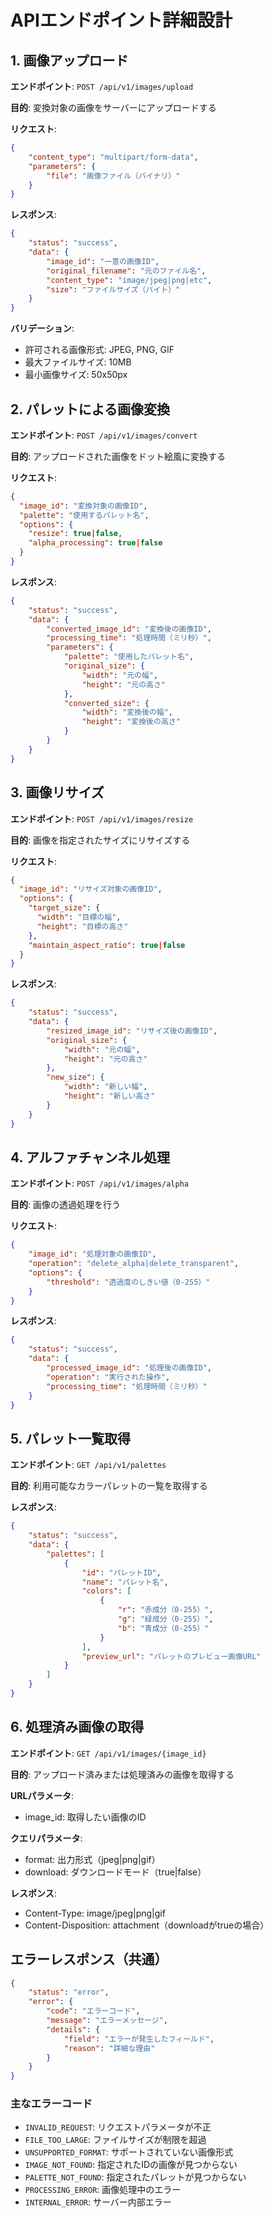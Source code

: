 # APIエンドポイント詳細設計

## 1. 画像アップロード

**エンドポイント**: `POST /api/v1/images/upload`

**目的**: 変換対象の画像をサーバーにアップロードする

**リクエスト**:

```json
{
    "content_type": "multipart/form-data",
    "parameters": {
        "file": "画像ファイル（バイナリ）"
    }
}
```

**レスポンス**:

```json
{
    "status": "success",
    "data": {
        "image_id": "一意の画像ID",
        "original_filename": "元のファイル名",
        "content_type": "image/jpeg|png|etc",
        "size": "ファイルサイズ（バイト）"
    }
}
```

**バリデーション**:

- 許可される画像形式: JPEG, PNG, GIF
- 最大ファイルサイズ: 10MB
- 最小画像サイズ: 50x50px

## 2. パレットによる画像変換

**エンドポイント**: `POST /api/v1/images/convert`

**目的**: アップロードされた画像をドット絵風に変換する

**リクエスト**:

```json
{
  "image_id": "変換対象の画像ID",
  "palette": "使用するパレット名",
  "options": {
    "resize": true|false,
    "alpha_processing": true|false
  }
}
```

**レスポンス**:

```json
{
    "status": "success",
    "data": {
        "converted_image_id": "変換後の画像ID",
        "processing_time": "処理時間（ミリ秒）",
        "parameters": {
            "palette": "使用したパレット名",
            "original_size": {
                "width": "元の幅",
                "height": "元の高さ"
            },
            "converted_size": {
                "width": "変換後の幅",
                "height": "変換後の高さ"
            }
        }
    }
}
```

## 3. 画像リサイズ

**エンドポイント**: `POST /api/v1/images/resize`

**目的**: 画像を指定されたサイズにリサイズする

**リクエスト**:

```json
{
  "image_id": "リサイズ対象の画像ID",
  "options": {
    "target_size": {
      "width": "目標の幅",
      "height": "目標の高さ"
    },
    "maintain_aspect_ratio": true|false
  }
}
```

**レスポンス**:

```json
{
    "status": "success",
    "data": {
        "resized_image_id": "リサイズ後の画像ID",
        "original_size": {
            "width": "元の幅",
            "height": "元の高さ"
        },
        "new_size": {
            "width": "新しい幅",
            "height": "新しい高さ"
        }
    }
}
```

## 4. アルファチャンネル処理

**エンドポイント**: `POST /api/v1/images/alpha`

**目的**: 画像の透過処理を行う

**リクエスト**:

```json
{
    "image_id": "処理対象の画像ID",
    "operation": "delete_alpha|delete_transparent",
    "options": {
        "threshold": "透過度のしきい値（0-255）"
    }
}
```

**レスポンス**:

```json
{
    "status": "success",
    "data": {
        "processed_image_id": "処理後の画像ID",
        "operation": "実行された操作",
        "processing_time": "処理時間（ミリ秒）"
    }
}
```

## 5. パレット一覧取得

**エンドポイント**: `GET /api/v1/palettes`

**目的**: 利用可能なカラーパレットの一覧を取得する

**レスポンス**:

```json
{
    "status": "success",
    "data": {
        "palettes": [
            {
                "id": "パレットID",
                "name": "パレット名",
                "colors": [
                    {
                        "r": "赤成分（0-255）",
                        "g": "緑成分（0-255）",
                        "b": "青成分（0-255）"
                    }
                ],
                "preview_url": "パレットのプレビュー画像URL"
            }
        ]
    }
}
```

## 6. 処理済み画像の取得

**エンドポイント**: `GET /api/v1/images/{image_id}`

**目的**: アップロード済みまたは処理済みの画像を取得する

**URLパラメータ**:

- image_id: 取得したい画像のID

**クエリパラメータ**:

- format: 出力形式（jpeg|png|gif）
- download: ダウンロードモード（true|false）

**レスポンス**:

- Content-Type: image/jpeg|png|gif
- Content-Disposition: attachment（downloadがtrueの場合）

## エラーレスポンス（共通）

```json
{
    "status": "error",
    "error": {
        "code": "エラーコード",
        "message": "エラーメッセージ",
        "details": {
            "field": "エラーが発生したフィールド",
            "reason": "詳細な理由"
        }
    }
}
```

### 主なエラーコード

- `INVALID_REQUEST`: リクエストパラメータが不正
- `FILE_TOO_LARGE`: ファイルサイズが制限を超過
- `UNSUPPORTED_FORMAT`: サポートされていない画像形式
- `IMAGE_NOT_FOUND`: 指定されたIDの画像が見つからない
- `PALETTE_NOT_FOUND`: 指定されたパレットが見つからない
- `PROCESSING_ERROR`: 画像処理中のエラー
- `INTERNAL_ERROR`: サーバー内部エラー
